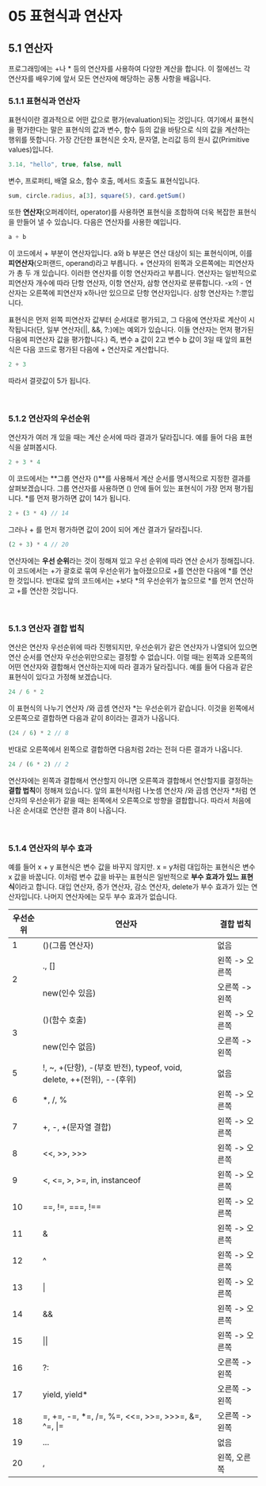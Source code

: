 # 05 표현식과 연산자

## 5.1 연산자

프로그래밍에는 +나 * 등의 연산자를 사용하여 다양한 계산을 합니다. 이 절에선느 각 연산자를 배우기에 앞서 모든 연산자에 해당하는 공통 사항을 배웁니다. <br />

### 5.1.1 표현식과 연산자

표현식이란 결과적으로 어떤 값으로 평가(evaluation)되는 것입니다. 여기에서  표현식을 평가한다는 말은 표현식의 값과 변수, 함수 등의 값을 바탕으로 식의 값을 계산하는 행위를 뜻합니다. 가장 간단한 표현식은 숫자, 문자열, 논리값 등의 원시 값(Primitive values)입니다. 

```javascript
3.14, "hello", true, false, null
```

변수, 프로퍼티, 배열 요소, 함수 호출, 메서드 호출도 표현식입니다. 

```javascript
sum, circle.radius, a[3], square(5), card.getSum()
```

또한 **연산자**(오퍼레이터, operator)를 사용하면 표현식을 조합하여 더욱 복잡한 표현식을 만들어 낼 수 있습니다. 다음은 연산자를 사용한 예입니다. 

```javascript
a + b
```

이 코드에서 + 부분이 연산자입니다. a와 b 부분은 연산 대상이 되는 표현식이며, 이를 **피연산자**(오퍼랜드, operand)라고 부릅니다. + 연산자의 왼쪽과 오른쪽에는 피연산자가 총 두 개 있습니다. 이러한 연산자를 이항 연산자라고 부릅니다. 연산자는 일반적으로 피연산자 개수에 따라 단항 연산자, 이항 연산자, 삼항 연산자로 분류합니다. -x의 - 연산자는 오른쪽에 피연산자 x하나만 있으므로 단항 연산자입니다. 삼항 연산자는 ?:뿐입니다. 

표현식은 먼저 왼쪽 피연산자 값부터 순서대로 평가되고, 그 다음에 연산자로 계산이 시작됩니다(단, 일부 연산자(||, &&, ?:)에는 예외가 있습니다. 이들 연산자는 먼저 평가된 다음에 피연산자 값을 평가합니다.) 즉, 변수 a 값이 2고 변수 b 값이 3일 때 앞의 표현식은 다음 코드로 평가된 다음에 + 연산자로 계산합니다. 

```javascript
2 + 3
```

따라서 결괏값이 5가 됩니다. 

<br>

### 5.1.2 연산자의 우선순위

연산자가 여러 개 있을 때는 계산 순서에 따라 결과가 달라집니다. 예를 들어 다음 표현식을 살펴봅시다. 

```javascript
2 + 3 * 4
```

이 코드에서는 **그룹 연산자 ()**를 사용해서 계산 순서를 명시적으로 지정한 결과를 살펴보겠습니다. 그룹 연산자를 사용하면 () 안에 들어 있는 표현식이 가장 먼저 평가됩니다. *를 먼저 평가하면 값이 14가 됩니다. 

```javascript
2 + (3 * 4) // 14
```

그러나 + 를 먼저 평가하면 값이 20이 되어 계산 결과가 달라집니다. 

```javascript
(2 + 3) * 4 // 20
```

연산자에는 **우선 순위**라는 것이 정해져 있고 우선 순위에 따라 연산 순서가 정해집니다. 이 코드에서는 +가 괄호로 묶여 우선순위가 높아졌으므로 +를 연산한 다음에 *를 연산한 것입니다. 반대로 앞의 코드에서는 +보다 *의 우선순위가 높으므로 *를 먼저 연산하고 +를 연산한 것입니다. 

<br>

### 5.1.3 연산자 결합 법칙

연산은 연산자 우선순위에 따라 진행되지만, 우선순위가 같은 연산자가 나열되어 있으면 연산 순서를 연산자 우선순위만으로는 결정할 수 없습니다. 이럴 때는 왼쪽과 오른쪽의 어떤 연산자와 결합해서 연산하는지에 따라 결과가 달라집니다. 예를 들어 다음과 같은 표현식이 있다고 가정해 보겠습니다. 

```javascript
24 / 6 * 2
```

이 표현식의 나누기 연산자 /와 곱셈 연산자 *는 우선순위가 같습니다. 이것을 왼쪽에서 오른쪽으로 결합하면 다음과 같이 8이라는 결과가 나옵니다. 

```javascript
(24 / 6) * 2 // 8
```

반대로 오른쪽에서 왼쪽으로 결합하면 다음처럼 2라는 전혀 다른 결과가 나옵니다. 

```javascript
24 / (6 * 2) // 2
```

연산자에는 왼쪽과 결합해서 연산할지 아니면 오른쪽과 결합해서 연산할지를 결정하는 **결합 법칙**이 정해져 있습니다. 앞의 표현식처럼 나눗셈 연산자 /와 곱셈 연산자 *처럼 연산자의 우선순위가 같을 때는 왼쪽에서 오른쪽으로 방향을 결합합니다. 따라서 처음에 나온 순서대로 연산한 결과 8이 나옵니다. 

<br>

### 5.1.4 연산자의 부수 효과

예를 들어 x + y 표현식은 변수 값을 바꾸지 않지만. x = y처럼 대입하는 표현식은 변수 x 값을 바꿉니다. 이처럼 변수 값을 바꾸는 표현식은 일반적으로 **부수 효과가 있느 표현식**이라고 합니다. 대입 연산자, 증가 연산자, 감소 연산자, delete가 부수 효과가 있는 연산자입니다. 나머지 연산자에는 모두 부수 효과가 없습니다. 

<table>
    <thead>
    	<tr>
        	<th>우선순위</th>
        	<th>연산자</th>
        	<th>결합 법칙</th>
        </tr>
    </thead>
    <tbody>
    	<tr>
        	<td>1</td>
        	<td>()(그룹 연산자)</td>
        	<td>없음</td>
        </tr>
        <tr>
        	<td rowspan="2">2</td>
        	<td>., []</td>
        	<td>왼쪽 -> 오른쪽</td>
        </tr>
        <tr>
        	<td>new(인수 있음)</td>
        	<td>오른쪽 -> 왼쪽</td>
        </tr>
        <tr>
        	<td rowspan="2">3</td>
        	<td>()(함수 호출)</td>
        	<td>왼쪽 -> 오른쪽</td>
        </tr>
        <tr>
        	<td>new(인수 없음)</td>
        	<td>오른쪽 -> 왼쪽</td>
        </tr>
        <tr>
        	<td>5</td>
        	<td>!, ~, +(단항), -(부호 반전), typeof, void, delete, ++(전위), --(후위)</td>
        	<td>없음</td>
        </tr>
        <tr>
        	<td>6</td>
        	<td>*, /, %</td>
        	<td>왼쪽 -> 오른쪽</td>
        </tr>
        <tr>
        	<td>7</td>
        	<td>+, -, +(문자열 결합)</td>
        	<td>왼쪽 -> 오른쪽</td>
        </tr>
        <tr>
        	<td>8</td>
        	<td><<, >>, >>></td>
        	<td>왼쪽 -> 오른쪽</td>
        </tr>
        <tr>
        	<td>9</td>
        	<td><, <=, >, >=, in, instanceof</td>
        	<td>왼쪽 -> 오른쪽</td>
        </tr>
        <tr>
        	<td>10</td>
        	<td>==, !=, ===, !==</td>
        	<td>왼쪽 -> 오른쪽</td>
        </tr>
        <tr>
        	<td>11</td>
        	<td>&amp;</td>
        	<td>왼쪽 -> 오른쪽</td>
        </tr>
        <tr>
        	<td>12</td>
        	<td>^</td>
        	<td>왼쪽 -> 오른쪽</td>
        </tr>
        <tr>
        	<td>13</td>
        	<td>|</td>
        	<td>왼쪽 -> 오른쪽</td>
        </tr>
        <tr>
        	<td>14</td>
        	<td>&amp;&amp;</td>
        	<td>왼쪽 -> 오른쪽</td>
        </tr>
        <tr>
        	<td>15</td>
        	<td>||</td>
        	<td>왼쪽 -> 오른쪽</td>
        </tr>
        <tr>
        	<td>16</td>
        	<td>?:</td>
        	<td>오른쪽 -> 왼쪽</td>
        </tr>
        <tr>
        	<td>17</td>
        	<td>yield, yield*</td>
        	<td>오른쪽 -> 왼쪽</td>
        </tr>
        <tr>
        	<td>18</td>
        	<td>=, +=, -=, *=, /=, %=, <<=, >>=, >>>=, &amp;=, ^=, |=</td>
        	<td>오른쪽 -> 왼쪽</td>
        </tr>
        <tr>
        	<td>19</td>
        	<td>...</td>
        	<td>없음</td>
        </tr>
        <tr>
        	<td>20</td>
        	<td>,</td>
        	<td>왼쪽, 오른쪽</td>
        </tr>
    </tbody>
</table>

